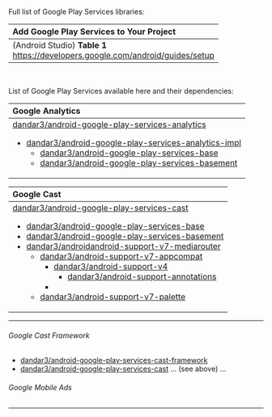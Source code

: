 Full list of Google Play Services libraries:

| Add Google Play Services to Your Project|
| :------- |
| (Android Studio) **Table 1**<br/>https://developers.google.com/android/guides/setup |

<br/>

List of Google Play Services available here and their dependencies:

| Google Analytics |
| :------- |
| <a href="https://github.com/dandar3/android-google-play-services-analytics/" target="_blank">dandar3/android-google-play-services-analytics</a><ul><li>[dandar3/android-google-play-services-analytics-impl](https://github.com/dandar3/android-google-play-services-analytics-impl)<ul><li>[dandar3/android-google-play-services-base](https://github.com/dandar3/android-google-play-services-base)<li>[dandar3/android-google-play-services-basement](https://github.com/dandar3/android-google-play-services-basement) |

| Google Cast |
| :------- |
| [dandar3/android-google-play-services-cast](https://github.com/dandar3/android-google-play-services-cast)<ul><li>[dandar3/android-google-play-services-base](https://github.com/dandar3/android-google-play-services-base)<li>[dandar3/android-google-play-services-basement](https://github.com/dandar3/android-google-play-services-basement)<li>[dandar3/androidandroid-support-v7-mediarouter](https://github.com/dandar3/android-support-v7-mediarouter)<ul><li>[dandar3/android-support-v7-appcompat](https://github.com/dandar3/android-support-v7-appcompat)<ul><li>[dandar3/android-support-v4](https://github.com/dandar3/android-support-v4)<ul><li>[dandar3/android-support-annotations](https://github.com/dandar3/android-support-annotations)</ul><li>[]()</ul><li>[dandar3/android-support-v7-palette](https://github.com/dandar3/android-support-v7-palette) |

---

###### Google Cast Framework
- [dandar3/android-google-play-services-cast-framework](https://github.com/dandar3/android-google-play-services-cast-framework)
 - [dandar3/android-google-play-services-cast](https://github.com/dandar3/android-google-play-services-cast)
 ... (see above) ...

###### Google Mobile Ads
---

